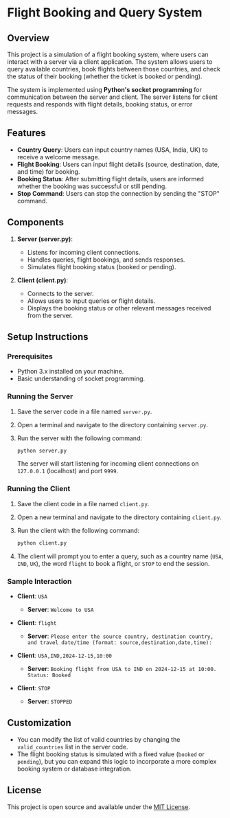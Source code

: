 
# Flight Booking and Query System

## Overview

This project is a simulation of a flight booking system, where users can interact with a server via a client application. The system allows users to query available countries, book flights between those countries, and check the status of their booking (whether the ticket is booked or pending).

The system is implemented using **Python's socket programming** for communication between the server and client. The server listens for client requests and responds with flight details, booking status, or error messages.

## Features

- **Country Query**: Users can input country names (USA, India, UK) to receive a welcome message.
- **Flight Booking**: Users can input flight details (source, destination, date, and time) for booking.
- **Booking Status**: After submitting flight details, users are informed whether the booking was successful or still pending.
- **Stop Command**: Users can stop the connection by sending the "STOP" command.

## Components

1. **Server (server.py)**:
   - Listens for incoming client connections.
   - Handles queries, flight bookings, and sends responses.
   - Simulates flight booking status (booked or pending).
   
2. **Client (client.py)**:
   - Connects to the server.
   - Allows users to input queries or flight details.
   - Displays the booking status or other relevant messages received from the server.

## Setup Instructions

### Prerequisites

- Python 3.x installed on your machine.
- Basic understanding of socket programming.

### Running the Server

1. Save the server code in a file named `server.py`.
2. Open a terminal and navigate to the directory containing `server.py`.
3. Run the server with the following command:

   ```bash
   python server.py
   ```

   The server will start listening for incoming client connections on `127.0.0.1` (localhost) and port `9999`.

### Running the Client

1. Save the client code in a file named `client.py`.
2. Open a new terminal and navigate to the directory containing `client.py`.
3. Run the client with the following command:

   ```bash
   python client.py
   ```

4. The client will prompt you to enter a query, such as a country name (`USA`, `IND`, `UK`), the word `flight` to book a flight, or `STOP` to end the session.

### Sample Interaction

- **Client**: `USA`
  - **Server**: `Welcome to USA`
  
- **Client**: `flight`
  - **Server**: `Please enter the source country, destination country, and travel date/time (format: source,destination,date,time):`
  
- **Client**: `USA,IND,2024-12-15,10:00`
  - **Server**: `Booking flight from USA to IND on 2024-12-15 at 10:00. Status: Booked`

- **Client**: `STOP`
  - **Server**: `STOPPED`

## Customization

- You can modify the list of valid countries by changing the `valid_countries` list in the server code.
- The flight booking status is simulated with a fixed value (`booked` or `pending`), but you can expand this logic to incorporate a more complex booking system or database integration.

## License

This project is open source and available under the [MIT License](LICENSE).
```

